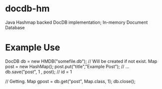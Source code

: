 docdb-hm
========

Java Hashmap backed DocDB implementation; In-memory Document Database

Example Use
=============

  DocDB db = new HMDB("somefile.db"); // Will be created if not exist.
  Map post = new HashMap();
  post.put("title","Example Post");
  // ...
  db.save("post", 1 , post); // id = 1

  // Getting.
  Map gpost = db.get("post", Map.class, 1);
  db.close();
